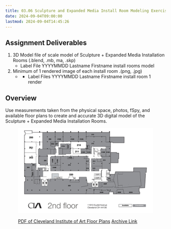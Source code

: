 ```yaml
---
title: 03.06 Sculpture and Expanded Media Install Room Modeling Exercise Assignment
date: 2024-09-04T09:00:00
lastmod: 2024-09-04T14:45:26
---
```


## Assignment Deliverables

1. 3D Model file of scale model of Sculpture + Expanded Media Installation Rooms (.blend, .mb, ma, .skp)
   - Label File YYYYMMDD Lastname Firstname install rooms model
2. Minimum of 1 rendered image of each install room .(png, .jpg)
   - - Label Files YYYYMMDD Lastname Firstname install room 1 render

## Overview

Use measurements taken from the physical space, photos, fSpy, and available floor plans to create and accurate 3D digital model of the Sculpture + Expanded Media Installation Rooms.

<figure>

![CIA 2nd Floor Plan](./CIA-All-Floors-28-Oct-2022.jpg)

 <figcaption>
 
[PDF of Cleveland Institute of Art Floor Plans](https://my.cia.edu/ICS/Portlets/ICS/Handoutportlet/viewhandler.ashx?handout_id=12c7143a-c6d1-4f6d-8e71-32e74f93d9a0) [Archive Link](./CIA-All-Floors-28-Oct-2022.pdf)

</figcaption>
</figure>
